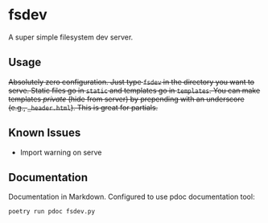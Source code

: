# fsdev

A super simple filesystem dev server.

## Usage

~~Absolutely zero configuration. Just type `fsdev` in the directory you want to serve. Static files go in `static` and templates go in `templates`. You can make templates *private* (hide from server) by prepending with an underscore (e.g., `_header.html`). This is great for partials.~~

## Known Issues

-   Import warning on serve

## Documentation

Documentation in Markdown. Configured to use pdoc documentation tool:

```
poetry run pdoc fsdev.py
```
